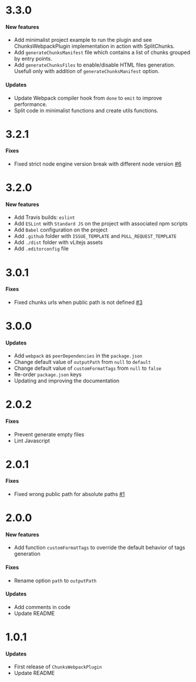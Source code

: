 # 3.3.0

#### New features

* Add minimalist project example to run the plugin and see ChunksWebpackPlugin implementation in action with SplitChunks.
* Add `generateChunksManifest` file which contains a list of chunks grouped by entry points.
* Add `generateChunksFiles` to enable/disable HTML files generation. Usefull only with addition of `generateChunksManifest` option.

#### Updates

* Update Webpack compiler hook from `done` to `emit` to improve performance.
* Split code in minimalist functions and create utils functions.


# 3.2.1

#### Fixes

* Fixed strict node engine version break with different node version [#6](https://github.com/yoriiis/chunks-webpack-plugin/issues/6)


# 3.2.0

#### New features

* Add Travis builds: `eslint`
* Add `ESLint` with `Standard JS` on the project with associated npm scripts
* Add `Babel` configuration on the project
* Add `.github` folder with `ISSUE_TEMPLATE` and `PULL_REQUEST_TEMPLATE`
* Add `./dist` folder with vLitejs assets
* Add `.editorconfig` file


# 3.0.1

#### Fixes

* Fixed chunks urls when public path is not defined [#3](https://github.com/yoriiis/chunks-webpack-plugin/issues/3)


# 3.0.0

#### Updates

* Add `webpack` as `peerDependencies` in the `package.json`
* Change default value of `outputPath` from `null` to `default`
* Change default value of `customFormatTags` from `null` to `false`
* Re-order `package.json` keys
* Updating and improving the documentation


# 2.0.2

#### Fixes

* Prevent generate empty files
* Lint Javascript


# 2.0.1

#### Fixes

* Fixed wrong public path for absolute paths [#1](https://github.com/yoriiis/chunks-webpack-plugin/issues/1)


# 2.0.0

#### New features

* Add function `customFormatTags` to override the default behavior of tags generation

#### Fixes

* Rename option `path` to `outputPath`

#### Updates

* Add comments in code
* Update README


# 1.0.1

#### Updates

* First release of `ChunksWebpackPlugin`
* Update README

